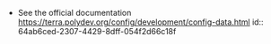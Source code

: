 - See the official documentation https://terra.polydev.org/config/development/config-data.html
  id:: 64ab6ced-2307-4429-8dff-054f2d66c18f